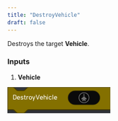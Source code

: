 ```yaml
---
title: "DestroyVehicle"
draft: false
---
```

Destroys the target **Vehicle**.
### Inputs
1. **Vehicle**

![DestroyVehicle](https://raw.githubusercontent.com/battlefield-portal-community/Image-CDN/main/portal_blocks/DestroyVehicle.png)